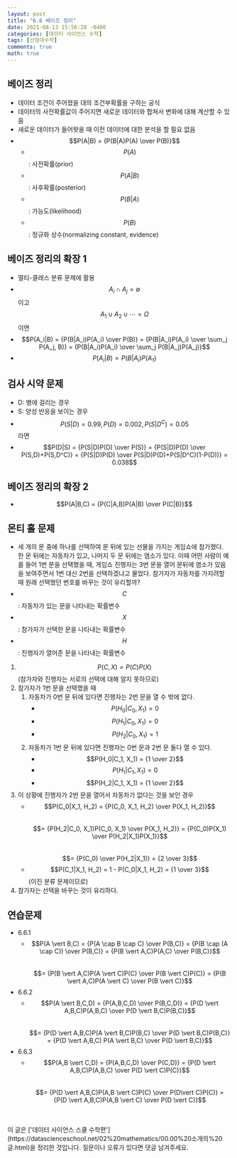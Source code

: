 ```yaml
---
layout: post
title: "6.6 베이즈 정리"
date: 2021-08-13 15:56:28 -0400
categories: [데이터 사이언스 수학]
tags: [선형대수학]
comments: true
math: true
---
```


## 베이즈 정리
- 데이터 조건이 주어졌을 대의 조건부확률을 구하는 공식
- 데이터의 사전확률값이 주어지면 새로운 데이터와 합쳐서 변화에 대해 계산할 수 있음
- 새로운  데이터가 들어왓을 때 이전 데이터에 대한 분석을 할 필요 없음
- $$P(A|B) = {P(B|A)P(A) \over P(B)}$$
    - $$P(A)$$: 사전확률(prior)
    - $$P(A \vert B)$$: 사후확률(posterior)
    - $$P(B \vert A)$$: 가능도(likelihood)
    - $$P(B)$$: 정규화 상수(normalizing constant, evidence)

## 베이즈 정리의 확장 1
- 멀티-클래스 분류 문제에 활용
- $$A_i \cap A_j = \emptyset$$ 이고 $$A_1 \cup A_2 \cup \cdots = \Omega$$이면
- $$P(A_i|B) = {P(B|A_i)P(A_i) \over P(B)} = {P(B|A_i)P(A_i) \over \sum_j P(A_j, B)} = {P(B|A_i)P(A_i) \over \sum_j P(B|A_j)P(A_j)}$$
- $$P(A_i|B) \propto P(B|A_i)P(A_1)$$

## 검사 시약 문제
- D: 병에 걸리는 경우
- S: 양성 반응을 보이는 경우
- $$P(S \vert D) = 0.99, P(D) = 0.002, P(S \vert D^C) = 0.05$$ 라면
- $$P(D|S) = {P(S|D)P(D) \over P(S)} = {P(S|D)P(D) \over P(S,D)+P(S,D^C)} = {P(S|D)P(D) \over P(S|D)P(D)+P(S|D^C)(1-P(D))} = 0.038$$

## 베이즈 정리의 확장 2
- $$P(A|B,C) = {P(C|A,B)P(A|B) \over P(C|B)}$$

## 몬티 홀 문제
- 세 개의 문 중에 하나를 선택하여 문 뒤에 있는 선물을 가지는 게임쇼에 참가했다. 한 문 뒤에는 자동차가 있고, 나머지 두 문 뒤에는 염소가 있다. 이때 어떤 사람이 예를 들어 1번 문을 선택했을 때, 게임쇼 진행자는 3번 문을 열어 문뒤에 염소가 있음을 보여주면서 1번 대신 2번을 선택하겠냐고 물었다. 참가자가 자동차를 가지려할 때 원래 선택했던 번호를 바꾸는 것이 유리할까?
- $$C$$: 자동차가 있는 문을 나타내는 확률변수
- $$X$$: 참가자가 선택한 문을 나타내는 확률변수
- $$H$$: 진행자가 열어준 문을 나타내는 확률변수
1. $$P(C,X) = P(C)P(X)$$ (참가자와 진행자는 서로의 선택에 대해 알지 못하므로)
2. 참가자가 1번 문을 선택했을 때
    1. 자동차가 0번 문 뒤에 있다면 진행자는 2번 문을 열 수 밖에 없다.
        - $$P(H_0|C_0, X_1) = 0$$
        - $$P(H_1|C_0, X_1) = 0$$
        - $$P(H_2|C_0, X_1) = 1$$
    2. 자동차가 1번 문 뒤에 있다면 진행자는 0번 문과 2번 문 둘다 열 수 있다.    
        - $$P(H_0|C_1, X_1) = {1 \over 2}$$
        - $$P(H_1|C_1, X_1) = 0$$
        - $$P(H_2|C_1, X_1) = {1 \over 2}$$
3. 이 상황에 진행자가 2번 문을 열어서 자동차가 없다는 것을 보인 경우
    - $$P(C_0|X_1, H_2) = {P(C_0, X_1, H_2) \over P(X_1, H_2)}$$<br/>
    $$= {P(H_2|C_0, X_1)P(C_0, X_1) \over P(X_1, H_2)} = {P(C_0)P(X_1) \over P(H_2|X_1)P(X_1)}$$<br/> 
    $$= {P(C_0) \over P(H_2|X_1)} = {2 \over 3}$$
    - $$P(C_1|X_1, H_2) = 1 - P(C_0|X_1, H_2) = {1 \over 3}$$ (이진 분류 문제이므로)
4. 참가자는 선택을 바꾸는 것이 유리하다.

## 연습문제
- 6.6.1
    - $$P(A \vert B,C) = {P(A \cap B \cap C) \over P(B,C)} = {P(B \cap (A \cap C)) \over P(B,C)} = {P(B \vert A,C)P(A,C) \over P(B,C)}$$<br/>
    $$= {P(B \vert A,C)P(A \vert C)P(C) \over P(B \vert C)P(C)} = {P(B \vert A,C)P(A \vert C) \over P(B \vert C)}$$
- 6.6.2
    - $$P(A \vert B,C,D) = {P(A,B,C,D) \over P(B,C,D)} = {P(D \vert A,B,C)P(A,B,C) \over P(D \vert B,C)P(B,C)}$$<br/>
    $$= {P(D \vert A,B,C)P(A \vert B,C)P(B,C) \over P(D \vert B,C)P(B,C)} = {P(D \vert A,B,C) P(A \vert B,C) \over P(D \vert B,C)}$$
- 6.6.3
    - $$P(A,B \vert C,D) = {P(A,B,C,D) \over P(C,D)} = {P(D \vert A,B,C)P(A,B,C) \over P(D \vert C)P(C)}$$<br/>
    $$= {P(D \vert A,B,C)P(A,B \vert C)P(C) \over P(D\vert C)P(C)} = {P(D \vert A,B,C)P(A,B \vert C) \over P(D \vert C)}$$

<br/>
<br/>
이 글은 ['데이터 사이언스 스쿨 수학편'](https://datascienceschool.net/02%20mathematics/00.00%20소개의%20글.html)을 정리한 것입니다.
질문이나 오류가 있다면 댓글 남겨주세요.